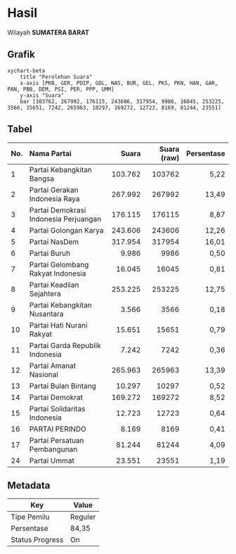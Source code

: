 # Hasil

Wilayah **SUMATERA BARAT**

## Grafik

```mermaid
xychart-beta
    title "Perolehan Suara"
    x-axis [PKB, GER, PDIP, GOL, NAS, BUR, GEL, PKS, PKN, HAN, GAR, PAN, PBB, DEM, PSI, PER, PPP, UMM]
    y-axis "Suara"
    bar [103762, 267992, 176115, 243606, 317954, 9986, 16045, 253225, 3566, 15651, 7242, 265963, 10297, 169272, 12723, 8169, 81244, 23551]
```

## Tabel

| No. | Nama Partai                           | Suara   | Suara (raw) | Persentase |
|:--- |:------------------------------------- | -------:| -----------:| ----------:|
| 1   | Partai Kebangkitan Bangsa             | 103.762 | 103762      | 5,22       |
| 2   | Partai Gerakan Indonesia Raya         | 267.992 | 267992      | 13,49      |
| 3   | Partai Demokrasi Indonesia Perjuangan | 176.115 | 176115      | 8,87       |
| 4   | Partai Golongan Karya                 | 243.606 | 243606      | 12,26      |
| 5   | Partai NasDem                         | 317.954 | 317954      | 16,01      |
| 6   | Partai Buruh                          | 9.986   | 9986        | 0,50       |
| 7   | Partai Gelombang Rakyat Indonesia     | 16.045  | 16045       | 0,81       |
| 8   | Partai Keadilan Sejahtera             | 253.225 | 253225      | 12,75      |
| 9   | Partai Kebangkitan Nusantara          | 3.566   | 3566        | 0,18       |
| 10  | Partai Hati Nurani Rakyat             | 15.651  | 15651       | 0,79       |
| 11  | Partai Garda Republik Indonesia       | 7.242   | 7242        | 0,36       |
| 12  | Partai Amanat Nasional                | 265.963 | 265963      | 13,39      |
| 13  | Partai Bulan Bintang                  | 10.297  | 10297       | 0,52       |
| 14  | Partai Demokrat                       | 169.272 | 169272      | 8,52       |
| 15  | Partai Solidaritas Indonesia          | 12.723  | 12723       | 0,64       |
| 16  | PARTAI PERINDO                        | 8.169   | 8169        | 0,41       |
| 17  | Partai Persatuan Pembangunan          | 81.244  | 81244       | 4,09       |
| 24  | Partai Ummat                          | 23.551  | 23551       | 1,19       |


## Metadata

| Key             | Value   |
| --------------- | ------- |
| Tipe Pemilu     | Reguler |
| Persentase      | 84,35   |
| Status Progress | On      |



